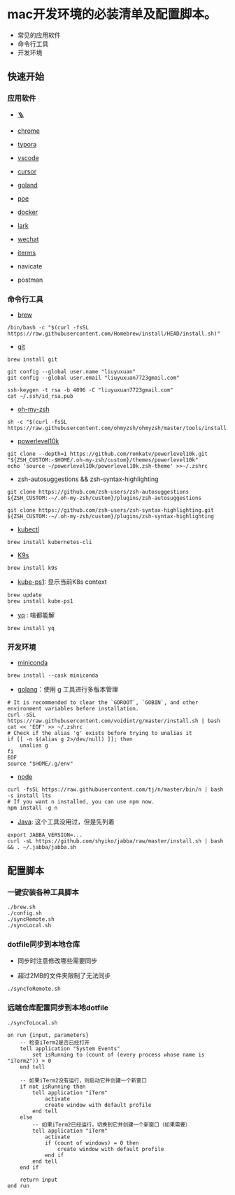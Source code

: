 # mac开发环境的必装清单及配置脚本。

- 常见的应用软件
- 命令行工具
- 开发环境

## 快速开始
### 应用软件

- [🪜](https://github.com/Clash-Verge-rev/clash-verge-rev/releases )

- [chrome](https://www.google.com/chrome/?brand=FKPE&ds_kid=43700081222624393&gad_source=1&gclid=CjwKCAjwp8--BhBREiwAj7og176VBNdx_nh44ppjIG9Y-UJx_-ifOFELFdtp1oUMC-abHCwhBI1zbhoCjVcQAvD_BwE&gclsrc=aw.ds )

- [typora](https://typoraio.cn/ )

- [vscode](https://code.visualstudio.com/ )

- [cursor](https://www.cursor.com/cn )

- [goland](https://www.jetbrains.com/go/ )

- [poe](https://poe.com/login )

- [docker](https://www.docker.com/products/docker-desktop/ )

- [lark](https://www.feishu.cn/ )

- [wechat](https://weixin.qq.com/ )

- [iterms](https://iterm2.com/downloads.html )
- navicate
- postman

### 命令行工具

- [brew](https://brew.sh/)

```shell
/bin/bash -c "$(curl -fsSL https://raw.githubusercontent.com/Homebrew/install/HEAD/install.sh)"
```

- [git](https://git-scm.com/)

```shell
brew install git

git config --global user.name "liuyuxuan"
git config --global user.email "liuyuxuan7723gmail.com"

ssh-keygen -t rsa -b 4096 -C "liuyuxuan7723gmail.com"
cat ~/.ssh/id_rsa.pub
```

- [oh-my-zsh](https://ohmyz.sh/#install)

```shell
sh -c "$(curl -fsSL https://raw.githubusercontent.com/ohmyzsh/ohmyzsh/master/tools/install.sh)"
```

- [powerlevel10k](https://github.com/romkatv/powerlevel10k )

```shell
git clone --depth=1 https://github.com/romkatv/powerlevel10k.git "${ZSH_CUSTOM:-$HOME/.oh-my-zsh/custom}/themes/powerlevel10k"
echo 'source ~/powerlevel10k/powerlevel10k.zsh-theme' >>~/.zshrc
```

- zsh-autosuggestions && zsh-syntax-highlighting

```shell
git clone https://github.com/zsh-users/zsh-autosuggestions ${ZSH_CUSTOM:-~/.oh-my-zsh/custom}/plugins/zsh-autosuggestions

git clone https://github.com/zsh-users/zsh-syntax-highlighting.git ${ZSH_CUSTOM:-~/.oh-my-zsh/custom}/plugins/zsh-syntax-highlighting
```

- [kubectl](https://kubernetes.io/docs/reference/kubectl/)

```shell
brew install kubernetes-cli
```

- [K9s](https://k9scli.io/)

```shell
brew install k9s
```

- [kube-ps1](https://github.com/jonmosco/kube-ps1): 显示当前K8s context

```shell
brew update
brew install kube-ps1
```

- [yq](https://github.com/mikefarah/yq) : 啥都能解

```shell
brew install yq
```

### 开发环境

- [miniconda](https://www.anaconda.com/docs/getting-started/miniconda/main)

```shell
brew install --cask miniconda
```

- [golang](https://github.com/voidint/g)：使用 g 工具进行多版本管理

```shell
# It is recommended to clear the `GOROOT`, `GOBIN`, and other environment variables before installation.
curl -sSL https://raw.githubusercontent.com/voidint/g/master/install.sh | bash
cat << 'EOF' >> ~/.zshrc
# Check if the alias 'g' exists before trying to unalias it
if [[ -n $(alias g 2>/dev/null) ]]; then
    unalias g
fi
EOF 
source "$HOME/.g/env"
```

- [node](https://github.com/tj/n)

```shell
curl -fsSL https://raw.githubusercontent.com/tj/n/master/bin/n | bash -s install lts
# If you want n installed, you can use npm now.
npm install -g n
```

- [Java](https://github.com/shyiko/jabba): 这个工具没用过，但是先列着

```shell
export JABBA_VERSION=...
curl -sL https://github.com/shyiko/jabba/raw/master/install.sh | bash && . ~/.jabba/jabba.sh
```

## 配置脚本

### 一键安装各种工具脚本

```shell
./brew.sh
./config.sh
./syncRemote.sh
./syncLocal.sh
```

### dotfile同步到本地仓库

- 同步时注意修改哪些需要同步

- 超过2MB的文件夹限制了无法同步

```shell
./syncToRemote.sh
```

### 远端仓库配置同步到本地dotfile

```shell
./syncToLocal.sh
```

```shell
on run {input, parameters}
	-- 检查iTerm2是否已经打开
	tell application "System Events"
		set isRunning to (count of (every process whose name is "iTerm2")) > 0
	end tell
	
	-- 如果iTerm2没有运行，则启动它并创建一个新窗口
	if not isRunning then
		tell application "iTerm"
			activate
			create window with default profile
		end tell
	else
		-- 如果iTerm2已经运行，切换到它并创建一个新窗口（如果需要）
		tell application "iTerm"
			activate
			if (count of windows) = 0 then
				create window with default profile
			end if
		end tell
	end if
	
	return input
end run
```

